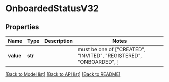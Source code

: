# OnboardedStatusV32


## Properties
Name | Type | Description | Notes
------------ | ------------- | ------------- | -------------
**value** | **str** |  |  must be one of ["CREATED", "INVITED", "REGISTERED", "ONBOARDED", ]

[[Back to Model list]](../README.md#documentation-for-models) [[Back to API list]](../README.md#documentation-for-api-endpoints) [[Back to README]](../README.md)


